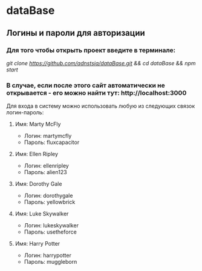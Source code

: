 # dataBase
## Логины и пароли для авторизации
### Для того чтобы открыть проект введите в терминале:  
_git clone https://github.com/adnstsia/dataBase.git && cd dataBase && npm start_
### В случае, если после этого сайт автоматически не открывается - его можно найти тут: http://localhost:3000
Для входа в систему можно использовать любую из следующих связок логин-пароль:

1. Имя: Marty McFly
   - Логин: martymcfly
   - Пароль: fluxcapacitor

2. Имя: Ellen Ripley
   - Логин: ellenripley
   - Пароль: alien123

3. Имя: Dorothy Gale
   - Логин: dorothygale
   - Пароль: yellowbrick

4. Имя: Luke Skywalker
   - Логин: lukeskywalker
   - Пароль: usetheforce

5. Имя: Harry Potter
   - Логин: harrypotter
   - Пароль: muggleborn

